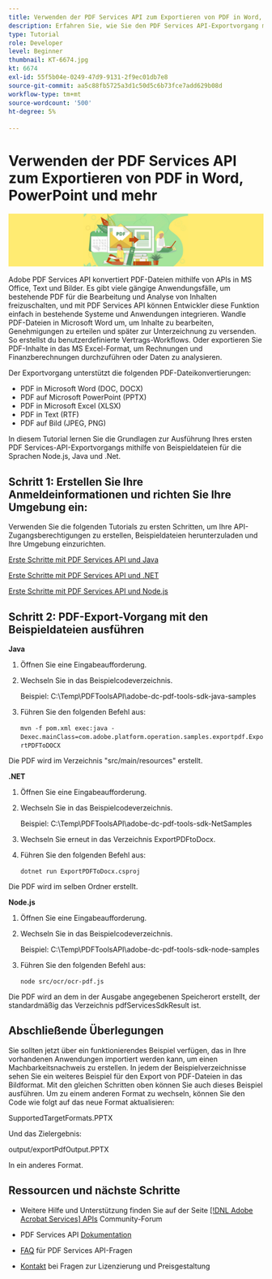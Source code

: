 ```yaml
---
title: Verwenden der PDF Services API zum Exportieren von PDF in Word, PowerPoint und mehr
description: Erfahren Sie, wie Sie den PDF Services API-Exportvorgang mithilfe von Beispieldateien für die Sprachen Node.js, Java und .Net ausführen.
type: Tutorial
role: Developer
level: Beginner
thumbnail: KT-6674.jpg
kt: 6674
exl-id: 55f5b04e-0249-47d9-9131-2f9ec01db7e8
source-git-commit: aa5c88fb5725a3d1c50d5c6b73fce7add629b08d
workflow-type: tm+mt
source-wordcount: '500'
ht-degree: 5%

---
```


# Verwenden der PDF Services API zum Exportieren von PDF in Word, PowerPoint und mehr

![PDF Hero Image erstellen](assets/ExportPDF_hero.jpg)

Adobe PDF Services API konvertiert PDF-Dateien mithilfe von APIs in MS Office, Text und Bilder. Es gibt viele gängige Anwendungsfälle, um bestehende PDF für die Bearbeitung und Analyse von Inhalten freizuschalten, und mit PDF Services API können Entwickler diese Funktion einfach in bestehende Systeme und Anwendungen integrieren. Wandle PDF-Dateien in Microsoft Word um, um Inhalte zu bearbeiten, Genehmigungen zu erteilen und später zur Unterzeichnung zu versenden. So erstellst du benutzerdefinierte Vertrags-Workflows. Oder exportieren Sie PDF-Inhalte in das MS Excel-Format, um Rechnungen und Finanzberechnungen durchzuführen oder Daten zu analysieren.

Der Exportvorgang unterstützt die folgenden PDF-Dateikonvertierungen:

* PDF in Microsoft Word (DOC, DOCX)
* PDF auf Microsoft PowerPoint (PPTX)
* PDF in Microsoft Excel (XLSX)
* PDF in Text (RTF)
* PDF auf Bild (JPEG, PNG)

In diesem Tutorial lernen Sie die Grundlagen zur Ausführung Ihres ersten PDF Services-API-Exportvorgangs mithilfe von Beispieldateien für die Sprachen Node.js, Java und .Net.

## Schritt 1: Erstellen Sie Ihre Anmeldeinformationen und richten Sie Ihre Umgebung ein:

Verwenden Sie die folgenden Tutorials zu ersten Schritten, um Ihre API-Zugangsberechtigungen zu erstellen, Beispieldateien herunterzuladen und Ihre Umgebung einzurichten.

[Erste Schritte mit PDF Services API und Java](gettingstartedjava.md)

[Erste Schritte mit PDF Services API und .NET](gettingstartednet.md)

[Erste Schritte mit PDF Services API und Node.js](createpdffromhtml.md)

## Schritt 2: PDF-Export-Vorgang mit den Beispieldateien ausführen

**Java**

1. Öffnen Sie eine Eingabeaufforderung.

1. Wechseln Sie in das Beispielcodeverzeichnis.

   Beispiel: C:\Temp\PDFToolsAPI\adobe-dc-pdf-tools-sdk-java-samples

1. Führen Sie den folgenden Befehl aus:

   `mvn -f pom.xml exec:java -Dexec.mainClass=com.adobe.platform.operation.samples.exportpdf.ExportPDFToDOCX`

Die PDF wird im Verzeichnis &quot;src/main/resources&quot; erstellt.

**.NET**

1. Öffnen Sie eine Eingabeaufforderung.

1. Wechseln Sie in das Beispielcodeverzeichnis.

   Beispiel: C:\Temp\PDFToolsAPI\adobe-dc-pdf-tools-sdk-NetSamples

1. Wechseln Sie erneut in das Verzeichnis ExportPDFtoDocx.

1. Führen Sie den folgenden Befehl aus:

   `dotnet run ExportPDFToDocx.csproj`

Die PDF wird im selben Ordner erstellt.

**Node.js**

1. Öffnen Sie eine Eingabeaufforderung.

1. Wechseln Sie in das Beispielcodeverzeichnis.

   Beispiel: C:\Temp\PDFToolsAPI\adobe-dc-pdf-tools-sdk-node-samples

1. Führen Sie den folgenden Befehl aus:

   `node src/ocr/ocr-pdf.js`

Die PDF wird an dem in der Ausgabe angegebenen Speicherort erstellt, der standardmäßig das Verzeichnis pdfServicesSdkResult ist.

## Abschließende Überlegungen

Sie sollten jetzt über ein funktionierendes Beispiel verfügen, das in Ihre vorhandenen Anwendungen importiert werden kann, um einen Machbarkeitsnachweis zu erstellen. In jedem der Beispielverzeichnisse sehen Sie ein weiteres Beispiel für den Export von PDF-Dateien in das Bildformat. Mit den gleichen Schritten oben können Sie auch dieses Beispiel ausführen. Um zu einem anderen Format zu wechseln, können Sie den Code wie folgt auf das neue Format aktualisieren:

SupportedTargetFormats.PPTX

Und das Zielergebnis:

output/exportPdfOutput.PPTX

In ein anderes Format.

## Ressourcen und nächste Schritte

* Weitere Hilfe und Unterstützung finden Sie auf der Seite [[!DNL Adobe Acrobat Services] APIs](https://community.adobe.com/t5/document-cloud-sdk/bd-p/Document-Cloud-SDK?page=1&amp;sort=latest_replies&amp;filter=all) Community-Forum

* PDF Services API [Dokumentation](https://www.adobe.com/go/pdftoolsapi_doc)

* [FAQ](https://community.adobe.com/t5/document-cloud-sdk/faq-for-document-services-pdf-tools-api/m-p/10726197) für PDF Services API-Fragen

* [Kontakt](https://www.adobe.com/go/pdftoolsapi_requestform) bei Fragen zur Lizenzierung und Preisgestaltung
